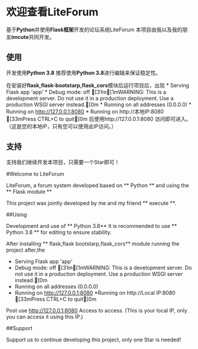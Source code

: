 # 欢迎查看LiteForum

基于**Python**并使用**Flask框架**开发的论坛系统LiteForum
本项目由我以及我的朋友**imcute**共同开发。

## 使用

开发使用**Python 3.8**
推荐使用**Python 3.8**进行编辑来保证稳定性。

在安装好**flask,flask-bootstarp,flask_cors**模块后运行项目后，出现
     * Serving Flask app 'app'
     * Debug mode: off
    [31m[1mWARNING: This is a development server. Do not use it in a production deployment. Use a production WSGI server instead.[0m
     * Running on all addresses (0.0.0.0)
     * Running on http://127.0.0.1:8080
     * Running on http://本地IP:8080
    [33mPress CTRL+C to quit[0m
后使用http://127.0.0.1:8080 访问即可进入。（这是您的本地IP，只有您可以使用此IP访问。）

##  支持

支持我们继续开发本项目，只需要一个Star即可！

#Welcome to LiteForum

LiteForum, a forum system developed based on ** Python ** and using the ** Flask module **

This project was jointly developed by me and my friend ** execute **.

##Using

Development and use of ** Python 3.8**
It is recommended to use ** Python 3.8 ** for editing to ensure stability.

After installing ** flask,flask bootstarp,flask_cors** module running the project after,the
* Serving Flask app 'app'
* Debug mode: off
[31m[1mWARNING: This is a development server. Do not use it in a production deployment. Use a production WSGI server instead.[0m
* Running on all addresses (0.0.0.0)
* Running on http://127.0.0.1:8080
*Running on http://Local IP:8080
[33mPress CTRL+C to quit[0m

Post use http://127.0.0.1:8080 Access to access. (This is your local IP, only you can access it using this IP.)

##Support

Support us to continue developing this project, only one Star is needed!



